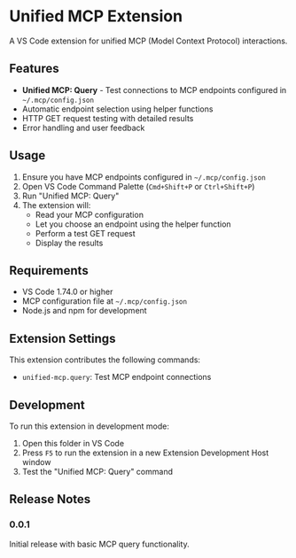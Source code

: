 # Unified MCP Extension

A VS Code extension for unified MCP (Model Context Protocol) interactions.

## Features

- **Unified MCP: Query** - Test connections to MCP endpoints configured in `~/.mcp/config.json`
- Automatic endpoint selection using helper functions
- HTTP GET request testing with detailed results
- Error handling and user feedback

## Usage

1. Ensure you have MCP endpoints configured in `~/.mcp/config.json`
2. Open VS Code Command Palette (`Cmd+Shift+P` or `Ctrl+Shift+P`)
3. Run "Unified MCP: Query"
4. The extension will:
   - Read your MCP configuration
   - Let you choose an endpoint using the helper function
   - Perform a test GET request
   - Display the results

## Requirements

- VS Code 1.74.0 or higher
- MCP configuration file at `~/.mcp/config.json`
- Node.js and npm for development

## Extension Settings

This extension contributes the following commands:

* `unified-mcp.query`: Test MCP endpoint connections

## Development

To run this extension in development mode:

1. Open this folder in VS Code
2. Press `F5` to run the extension in a new Extension Development Host window
3. Test the "Unified MCP: Query" command

## Release Notes

### 0.0.1

Initial release with basic MCP query functionality.
